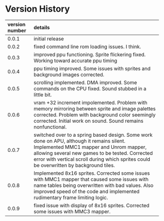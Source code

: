 # Version History #

|version number|details|
|:-------------|:------|
|0.0.1         |initial release|
|0.0.2         |fixed command line rom loading issues. I think.|
|0.0.3         |improved ppu functioning. Sprite flickering fixed. Working toward accurate ppu timing|
|0.0.4         |ppu timing improved. Some issues with sprites and background images corrected.|
|0.0.5         |scrolling implemented. DMA improved. Some commands on the CPU fixed. Sound stubbed in a little bit.|
|0.0.6         |vram +32 increment impolemented. Problem with memory mirroring between sprite and image palettes corrected. Problem with background color seemingly corrected. Initial work on sound. Sound remains nonfunctional.|
|0.0.7         |switched over to a spring based design. Some work done on APU, although it remains silent. Implemented MMC1 mapper and Unrom mapper, allowing several new games to be tested. Corrected error with vertical scroll during which sprites could be overwritten by background tiles.|
|0.0.8         |Implemented 8x16 sprites. Corrected some issues with MMC1 mapper that caused some issues with name tables being overwritten with bad values. Also improved speed of the code and implemented rudimentary frame limiting logic.|
|0.0.9         |fixed issue with display of 8x16 sprites. Corrected some issues with MMC3 mapper.|